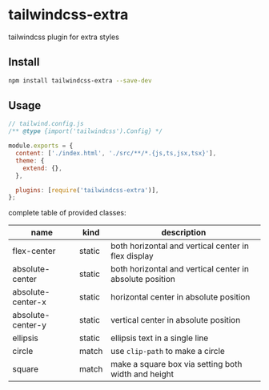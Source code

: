 # tailwindcss-extra

tailwindcss plugin for extra styles

## Install

```bash
npm install tailwindcss-extra --save-dev
```

## Usage

```javascript
// tailwind.config.js
/** @type {import('tailwindcss').Config} */

module.exports = {
  content: ['./index.html', './src/**/*.{js,ts,jsx,tsx}'],
  theme: {
    extend: {},
  },

  plugins: [require('tailwindcss-extra')],
};
```

complete table of provided classes:

| name              | kind   | description                                              |
| ----------------- | ------ | -------------------------------------------------------- |
| flex-center       | static | both horizontal and vertical center in flex display      |
| absolute-center   | static | both horizontal and vertical center in absolute position |
| absolute-center-x | static | horizontal center in absolute position                   |
| absolute-center-y | static | vertical center in absolute position                     |
| ellipsis          | static | ellipsis text in a single line                           |
| circle            | match  | use `clip-path` to make a circle                         |
| square            | match  | make a square box via setting both width and height      |
